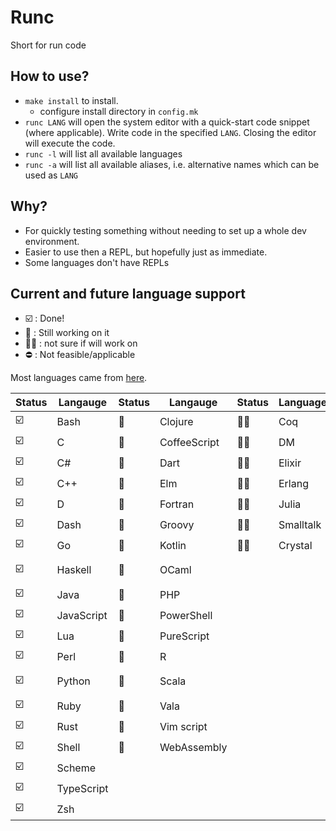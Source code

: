 # Runc

Short for run code

## How to use?

* `make install` to install.
  * configure install directory in `config.mk`
* `runc LANG` will open the system editor with a quick-start code snippet (where
  applicable). Write code in the specified `LANG`. Closing the editor will
  execute the code.
* `runc -l` will list all available languages
* `runc -a` will list all available aliases, i.e. alternative names which can be
  used as `LANG`

## Why?

* For quickly testing something without needing to set up a whole dev
  environment.
* Easier to use then a REPL, but hopefully just as immediate.
* Some languages don't have REPLs

## Current and future language support

* :ballot_box_with_check: : Done!
* :hammer: : Still working on it
* :man_shrugging: : not sure if will work on
* :no_entry: : Not feasible/applicable

Most languages came from
[here](https://madnight.github.io/githut/#/pull_requests/2021/3).

| Status                  | Langauge   | Status   | Langauge     | Status          | Language  | Status     | Language          |
|-------------------------|------------|----------|--------------|-----------------|-----------|------------|-------------------|
| :ballot_box_with_check: | Bash       | :hammer: | Clojure      | :man_shrugging: | Coq       | :no_entry: | Emacs Lisp        |
| :ballot_box_with_check: | C          | :hammer: | CoffeeScript | :man_shrugging: | DM        | :no_entry: | F#                |
| :ballot_box_with_check: | C#         | :hammer: | Dart         | :man_shrugging: | Elixir    | :no_entry: | Jsonnet           |
| :ballot_box_with_check: | C++        | :hammer: | Elm          | :man_shrugging: | Erlang    | :no_entry: | MATLAB            |
| :ballot_box_with_check: | D          | :hammer: | Fortran      | :man_shrugging: | Julia     | :no_entry: | NASL              |
| :ballot_box_with_check: | Dash       | :hammer: | Groovy       | :man_shrugging: | Smalltalk | :no_entry: | Nix               |
| :ballot_box_with_check: | Go         | :hammer: | Kotlin       | :man_shrugging: | Crystal   | :no_entry: | Objective-C       |
| :ballot_box_with_check: | Haskell    | :hammer: | OCaml        |                 |           | :no_entry: | Objective-C++     |
| :ballot_box_with_check: | Java       | :hammer: | PHP          |                 |           | :no_entry: | Puppet            |
| :ballot_box_with_check: | JavaScript | :hammer: | PowerShell   |                 |           | :no_entry: | Roff              |
| :ballot_box_with_check: | Lua        | :hammer: | PureScript   |                 |           | :no_entry: | Swift             |
| :ballot_box_with_check: | Perl       | :hammer: | R            |                 |           | :no_entry: | SystemVerilog     |
| :ballot_box_with_check: | Python     | :hammer: | Scala        |                 |           | :no_entry: | Visual Basic .NET |
| :ballot_box_with_check: | Ruby       | :hammer: | Vala         |                 |           | :no_entry: | TSQL              |
| :ballot_box_with_check: | Rust       | :hammer: | Vim script   |                 |           |            |                   |
| :ballot_box_with_check: | Shell      | :hammer: | WebAssembly  |                 |           |            |                   |
| :ballot_box_with_check: | Scheme     |          |              |                 |           |            |                   |
| :ballot_box_with_check: | TypeScript |          |              |                 |           |            |                   |
| :ballot_box_with_check: | Zsh        |          |              |                 |           |            |                   |
